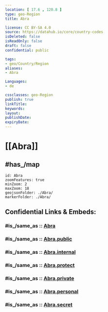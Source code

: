 ```yaml
---
location: [ 17.6 , 120.8 ] 
type: geo-Region
title: Abra

license: CC BY-SA 4.0
source: https://datahub.io/core/country-codes
isDeleted: false
isReadOnly: false
draft: false
confidential: public

tags:
- geo/Country/Region
aliases:
- Abra

Languages:
- de

cssclasses: geo-Region
publish: true
linkTitle: 
keywords: 
layout: 
publishDate: 
expiryDate: 
---
```


# [[Abra]] 


## #has_/map 


```leaflet
id: Abra
zoomFeatures: true 
minZoom: 2 
maxZoom: 18
geojsonFolder: ./Abra/
markerFolder: ./Abra/
```


## Confidential Links & Embeds: 

### #is_/same_as :: [Abra](/_Standards/Earth/Continent/Asia/Asia~South~East/Malay_Archipelago/Philippines/Regions~Philippines/Abra.md) 

### #is_/same_as :: [Abra.public](/_public/Earth/Continent/Asia/Asia~South~East/Malay_Archipelago/Philippines/Regions~Philippines/Abra.public.md) 

### #is_/same_as :: [Abra.internal](/_internal/Earth/Continent/Asia/Asia~South~East/Malay_Archipelago/Philippines/Regions~Philippines/Abra.internal.md) 

### #is_/same_as :: [Abra.protect](/_protect/Earth/Continent/Asia/Asia~South~East/Malay_Archipelago/Philippines/Regions~Philippines/Abra.protect.md) 

### #is_/same_as :: [Abra.private](/_private/Earth/Continent/Asia/Asia~South~East/Malay_Archipelago/Philippines/Regions~Philippines/Abra.private.md) 

### #is_/same_as :: [Abra.personal](/_personal/Earth/Continent/Asia/Asia~South~East/Malay_Archipelago/Philippines/Regions~Philippines/Abra.personal.md) 

### #is_/same_as :: [Abra.secret](/_secret/Earth/Continent/Asia/Asia~South~East/Malay_Archipelago/Philippines/Regions~Philippines/Abra.secret.md)

